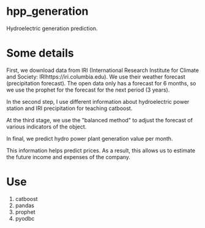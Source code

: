 # hpp_generation
Hydroelectric generation prediction.

# Some details
First, we download data from IRI (International Research Institute for Climate and Society: IRIhttps://iri.columbia.edu). We use their weather forecast (precipitation forecast). The open data only has a forecast for 6 months, so we use the prophet for the forecast for the next period (3 years).

In the second step, I use different information about hydroelectric power station and IRI precipitation for teaching catboost. 

At the third stage, we use the "balanced method" to adjust the forecast of various indicators of the object.

In final, we predict hydro power plant generation value per month.

This information helps predict prices. As a result, this allows us to estimate the future income and expenses of the company.

# Use
1. catboost
2. pandas
3. prophet
4. pyodbc
